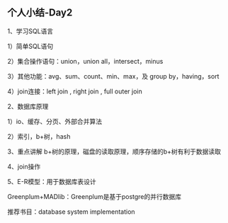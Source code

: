 ## 个人小结-Day2

1、学习SQL语言

1）简单SQL语句

2）集合操作语句：union，union all，intersect，minus

3）其他功能：avg、sum、count、min、max，及 group by，having，sort

4）join连接：left join , right join , full outer join

2、数据库原理

1）io、缓存、分页、外部合并算法

2）索引，b+树，hash

3、重点讲解 b+树的原理，磁盘的读取原理，顺序存储的b+树有利于数据读取

4、join操作

5、E-R模型：用于数据库表设计

Greenplum+MADlib：Greenplum是基于postgre的并行数据库



推荐书目：database system implementation

